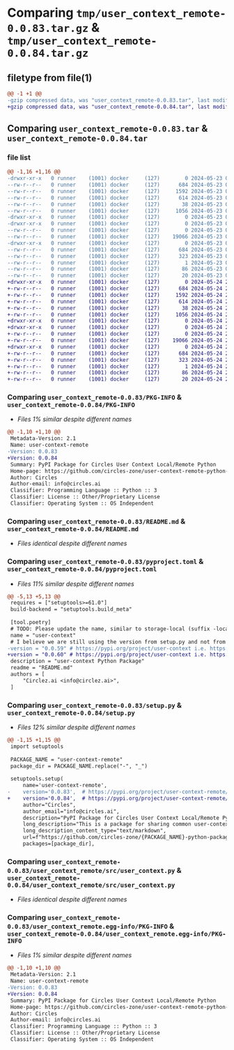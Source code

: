 # Comparing `tmp/user_context_remote-0.0.83.tar.gz` & `tmp/user_context_remote-0.0.84.tar.gz`

## filetype from file(1)

```diff
@@ -1 +1 @@
-gzip compressed data, was "user_context_remote-0.0.83.tar", last modified: Thu May 23 00:35:31 2024, max compression
+gzip compressed data, was "user_context_remote-0.0.84.tar", last modified: Fri May 24 21:20:01 2024, max compression
```

## Comparing `user_context_remote-0.0.83.tar` & `user_context_remote-0.0.84.tar`

### file list

```diff
@@ -1,16 +1,16 @@
-drwxr-xr-x   0 runner    (1001) docker     (127)        0 2024-05-23 00:35:31.936182 user_context_remote-0.0.83/
--rw-r--r--   0 runner    (1001) docker     (127)      684 2024-05-23 00:35:31.936182 user_context_remote-0.0.83/PKG-INFO
--rw-r--r--   0 runner    (1001) docker     (127)     1592 2024-05-23 00:35:14.000000 user_context_remote-0.0.83/README.md
--rw-r--r--   0 runner    (1001) docker     (127)      614 2024-05-23 00:35:14.000000 user_context_remote-0.0.83/pyproject.toml
--rw-r--r--   0 runner    (1001) docker     (127)       38 2024-05-23 00:35:31.936182 user_context_remote-0.0.83/setup.cfg
--rw-r--r--   0 runner    (1001) docker     (127)     1056 2024-05-23 00:35:14.000000 user_context_remote-0.0.83/setup.py
-drwxr-xr-x   0 runner    (1001) docker     (127)        0 2024-05-23 00:35:31.932182 user_context_remote-0.0.83/user_context_remote/
-drwxr-xr-x   0 runner    (1001) docker     (127)        0 2024-05-23 00:35:31.936182 user_context_remote-0.0.83/user_context_remote/src/
--rw-r--r--   0 runner    (1001) docker     (127)        0 2024-05-23 00:35:14.000000 user_context_remote-0.0.83/user_context_remote/src/__init__.py
--rw-r--r--   0 runner    (1001) docker     (127)    19066 2024-05-23 00:35:14.000000 user_context_remote-0.0.83/user_context_remote/src/user_context.py
-drwxr-xr-x   0 runner    (1001) docker     (127)        0 2024-05-23 00:35:31.936182 user_context_remote-0.0.83/user_context_remote.egg-info/
--rw-r--r--   0 runner    (1001) docker     (127)      684 2024-05-23 00:35:31.000000 user_context_remote-0.0.83/user_context_remote.egg-info/PKG-INFO
--rw-r--r--   0 runner    (1001) docker     (127)      323 2024-05-23 00:35:31.000000 user_context_remote-0.0.83/user_context_remote.egg-info/SOURCES.txt
--rw-r--r--   0 runner    (1001) docker     (127)        1 2024-05-23 00:35:31.000000 user_context_remote-0.0.83/user_context_remote.egg-info/dependency_links.txt
--rw-r--r--   0 runner    (1001) docker     (127)       86 2024-05-23 00:35:31.000000 user_context_remote-0.0.83/user_context_remote.egg-info/requires.txt
--rw-r--r--   0 runner    (1001) docker     (127)       20 2024-05-23 00:35:31.000000 user_context_remote-0.0.83/user_context_remote.egg-info/top_level.txt
+drwxr-xr-x   0 runner    (1001) docker     (127)        0 2024-05-24 21:20:01.435029 user_context_remote-0.0.84/
+-rw-r--r--   0 runner    (1001) docker     (127)      684 2024-05-24 21:20:01.435029 user_context_remote-0.0.84/PKG-INFO
+-rw-r--r--   0 runner    (1001) docker     (127)     1592 2024-05-24 21:19:35.000000 user_context_remote-0.0.84/README.md
+-rw-r--r--   0 runner    (1001) docker     (127)      614 2024-05-24 21:19:42.000000 user_context_remote-0.0.84/pyproject.toml
+-rw-r--r--   0 runner    (1001) docker     (127)       38 2024-05-24 21:20:01.435029 user_context_remote-0.0.84/setup.cfg
+-rw-r--r--   0 runner    (1001) docker     (127)     1056 2024-05-24 21:19:35.000000 user_context_remote-0.0.84/setup.py
+drwxr-xr-x   0 runner    (1001) docker     (127)        0 2024-05-24 21:20:01.431029 user_context_remote-0.0.84/user_context_remote/
+drwxr-xr-x   0 runner    (1001) docker     (127)        0 2024-05-24 21:20:01.435029 user_context_remote-0.0.84/user_context_remote/src/
+-rw-r--r--   0 runner    (1001) docker     (127)        0 2024-05-24 21:19:35.000000 user_context_remote-0.0.84/user_context_remote/src/__init__.py
+-rw-r--r--   0 runner    (1001) docker     (127)    19066 2024-05-24 21:19:35.000000 user_context_remote-0.0.84/user_context_remote/src/user_context.py
+drwxr-xr-x   0 runner    (1001) docker     (127)        0 2024-05-24 21:20:01.435029 user_context_remote-0.0.84/user_context_remote.egg-info/
+-rw-r--r--   0 runner    (1001) docker     (127)      684 2024-05-24 21:20:01.000000 user_context_remote-0.0.84/user_context_remote.egg-info/PKG-INFO
+-rw-r--r--   0 runner    (1001) docker     (127)      323 2024-05-24 21:20:01.000000 user_context_remote-0.0.84/user_context_remote.egg-info/SOURCES.txt
+-rw-r--r--   0 runner    (1001) docker     (127)        1 2024-05-24 21:20:01.000000 user_context_remote-0.0.84/user_context_remote.egg-info/dependency_links.txt
+-rw-r--r--   0 runner    (1001) docker     (127)       86 2024-05-24 21:20:01.000000 user_context_remote-0.0.84/user_context_remote.egg-info/requires.txt
+-rw-r--r--   0 runner    (1001) docker     (127)       20 2024-05-24 21:20:01.000000 user_context_remote-0.0.84/user_context_remote.egg-info/top_level.txt
```

### Comparing `user_context_remote-0.0.83/PKG-INFO` & `user_context_remote-0.0.84/PKG-INFO`

 * *Files 1% similar despite different names*

```diff
@@ -1,10 +1,10 @@
 Metadata-Version: 2.1
 Name: user-context-remote
-Version: 0.0.83
+Version: 0.0.84
 Summary: PyPI Package for Circles User Context Local/Remote Python
 Home-page: https://github.com/circles-zone/user-context-remote-python-package
 Author: Circles
 Author-email: info@circles.ai
 Classifier: Programming Language :: Python :: 3
 Classifier: License :: Other/Proprietary License
 Classifier: Operating System :: OS Independent
```

### Comparing `user_context_remote-0.0.83/README.md` & `user_context_remote-0.0.84/README.md`

 * *Files identical despite different names*

### Comparing `user_context_remote-0.0.83/pyproject.toml` & `user_context_remote-0.0.84/pyproject.toml`

 * *Files 11% similar despite different names*

```diff
@@ -5,13 +5,13 @@
 requires = ["setuptools>=61.0"]
 build-backend = "setuptools.build_meta"
 
 [tool.poetry]
 # TODO: Please update the name, similar to storage-local (suffix -local)
 name = "user-context"
 # I believe we are still using the version from setup.py and not from here until potery will work
-version = "0.0.59" # https://pypi.org/project/user-context i.e. https://pypi.org/project/storage-local/
+version = "0.0.60" # https://pypi.org/project/user-context i.e. https://pypi.org/project/storage-local/
 description = "user-context Python Package"
 readme = "README.md"
 authors = [
     "Circlez.ai <info@circlez.ai>",
 ]
```

### Comparing `user_context_remote-0.0.83/setup.py` & `user_context_remote-0.0.84/setup.py`

 * *Files 12% similar despite different names*

```diff
@@ -1,15 +1,15 @@
 import setuptools
 
 PACKAGE_NAME = "user-context-remote"
 package_dir = PACKAGE_NAME.replace("-", "_")
 
 setuptools.setup(
     name='user-context-remote',
-    version='0.0.83',  # https://pypi.org/project/user-context-remote/
+    version='0.0.84',  # https://pypi.org/project/user-context-remote/
     author="Circles",
     author_email="info@circles.ai",
     description="PyPI Package for Circles User Context Local/Remote Python",
     long_description="This is a package for sharing common user-context-remote functions used in different repositories",
     long_description_content_type="text/markdown",
     url=f"https://github.com/circles-zone/{PACKAGE_NAME}-python-package",
     packages=[package_dir],
```

### Comparing `user_context_remote-0.0.83/user_context_remote/src/user_context.py` & `user_context_remote-0.0.84/user_context_remote/src/user_context.py`

 * *Files identical despite different names*

### Comparing `user_context_remote-0.0.83/user_context_remote.egg-info/PKG-INFO` & `user_context_remote-0.0.84/user_context_remote.egg-info/PKG-INFO`

 * *Files 1% similar despite different names*

```diff
@@ -1,10 +1,10 @@
 Metadata-Version: 2.1
 Name: user-context-remote
-Version: 0.0.83
+Version: 0.0.84
 Summary: PyPI Package for Circles User Context Local/Remote Python
 Home-page: https://github.com/circles-zone/user-context-remote-python-package
 Author: Circles
 Author-email: info@circles.ai
 Classifier: Programming Language :: Python :: 3
 Classifier: License :: Other/Proprietary License
 Classifier: Operating System :: OS Independent
```

